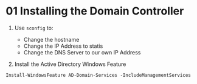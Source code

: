 # 01 Installing the Domain Controller

1. Use `sconfig` to:
    - Change the hostname
    - Change the IP Address to statis
    - Change the DNS Server to our own IP Address

2. Install the Active Directory Windows Feature

```shell
Install-WindowsFeature AD-Domain-Services -IncludeManagementServices
```
